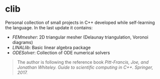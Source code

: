 # clib
Personal collection of small projects in C++ developed while self-learning the language. In the last update it contains: 

* *FEMmesher*: 2D triangular mesher (Delaunay triangulation, Voronoi diagrams)
* *LINALlib*: Basic linear algebra package
* *ODESolver*: Collection of ODE numerical solvers

> The author is following the reference book *Pitt-Francis, Joe, and Jonathan Whiteley. Guide to scientific computing in C++. Springer, 2017.*
